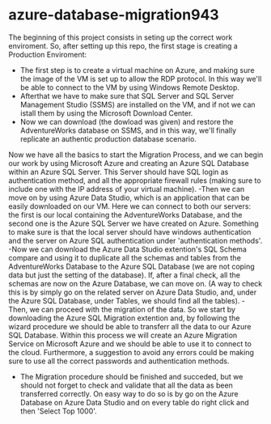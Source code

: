 # azure-database-migration943

The beginning of this project consists in seting up the correct work enviroment. So, after setting up this repo, the first stage is creating a Production Enviroment: 
- The first step is to create a virtual machine on Azure, and making sure the image of the VM is set up to allow the RDP protocol. In this way we'll be able to connect to the VM by using Windows Remote Desktop.
- Afterthat we have to make sure that SQL Server and SQL Server Management Studio (SSMS) are installed on the VM, and if not we can istall them by using the Microsoft Download Center.
- Now we can download (the dowload was given) and restore the AdventureWorks database on SSMS, and in this way, we'll finally replicate an authentic production database scenario.

Now we have all the basics to start the Migration Process, and we can begin our work by using Microsoft Azure and creating an Azure SQL Database within an Azure SQL Server. This Server should have SQL login as authentication method, and all the appropriate firewall rules (making sure to include one with the IP address of your virtual machine).
-Then we can move on by using Azure Data Studio, which is an application that can be easily downloaded on our VM. Here we can connect to both our servers: the first is our local containing the AdventureWorks Database, and the second one is the Azure SQL Server we have created on Azure. Something to make sure is that the local server should have windows authentication and the server on Azure SQL authentication under 'authentication methods'.
-Now we can download the Azure Data Studio extention's SQL Schema compare and using it to duplicate all the schemas and tables from the AdventureWorks Database to the Azure SQL Database (we are not coping data but just the setting of the database). If, after a final check, all the schemas are now on the Azure Database, we can move on. (A way to check this is by simply go on the related server on Azure Data Studio, and, under the Azure SQL Database, under Tables, we should find all the tables).
-Then, we can proceed with the migration of the data. So we start by downloading the Azure SQL Migration extention and, by following the wizard procedure we should be able to transferr all the data to our Azure SQL Database. Within this process we will create an Azure Migration Service on Microsoft Azure and we should be able to use it to connect to the cloud. Furthermore, a suggestion to avoid any errors could be making sure to use all the correct passwords and authentication methods.
- The Migration procedure should be finished and succeded, but we should not forget to check and validate that all the data as been transferred correctly. On easy way to do so is by go on the Azure Database on Azure Data Studio and on every table do right click and then 'Select Top 1000'.
